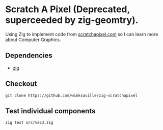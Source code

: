 # Scratch A Pixel (Deprecated, superceeded by zig-geomtry).

Using Zig to implement code from [scratchapixel.com](https://www.scratchapixel.com) so I can learn more about Computer Graphics.

## Dependencies

* [zig](https://ziglang.org/)

## Checkout
```
git clone https://github.com/winksaville/zig-scratchapixel
```

## Test individual components
```
zig test src/vec3.zig
```
